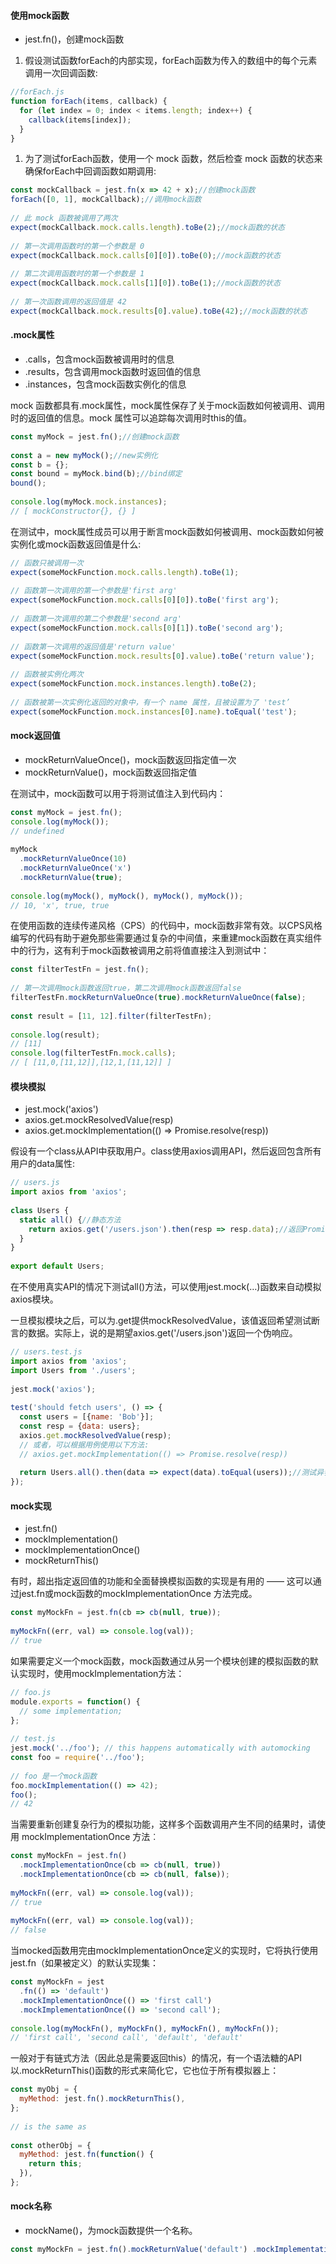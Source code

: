 #### 使用mock函数

- jest.fn()，创建mock函数

1. 假设测试函数forEach的内部实现，forEach函数为传入的数组中的每个元素调用一次回调函数:

```js
//forEach.js
function forEach(items, callback) {
  for (let index = 0; index < items.length; index++) {
    callback(items[index]);
  }
}
```

1. 为了测试forEach函数，使用一个 mock 函数，然后检查 mock 函数的状态来确保forEach中回调函数如期调用:

```js
const mockCallback = jest.fn(x => 42 + x);//创建mock函数
forEach([0, 1], mockCallback);//调用mock函数
 
// 此 mock 函数被调用了两次
expect(mockCallback.mock.calls.length).toBe(2);//mock函数的状态
 
// 第一次调用函数时的第一个参数是 0
expect(mockCallback.mock.calls[0][0]).toBe(0);//mock函数的状态
 
// 第二次调用函数时的第一个参数是 1
expect(mockCallback.mock.calls[1][0]).toBe(1);//mock函数的状态
 
// 第一次函数调用的返回值是 42
expect(mockCallback.mock.results[0].value).toBe(42);//mock函数的状态
```

#### .mock属性

- .calls，包含mock函数被调用时的信息
- .results，包含调用mock函数时返回值的信息
- .instances，包含mock函数实例化的信息

mock 函数都具有.mock属性，mock属性保存了关于mock函数如何被调用、调用时的返回值的信息。mock 属性可以追踪每次调用时this的值。

```js
const myMock = jest.fn();//创建mock函数
 
const a = new myMock();//new实例化
const b = {};
const bound = myMock.bind(b);//bind绑定
bound();
 
console.log(myMock.mock.instances);
// [ mockConstructor{}, {} ]
```

在测试中，mock属性成员可以用于断言mock函数如何被调用、mock函数如何被实例化或mock函数返回值是什么:

```js
// 函数只被调用一次
expect(someMockFunction.mock.calls.length).toBe(1);
 
// 函数第一次调用的第一个参数是'first arg'
expect(someMockFunction.mock.calls[0][0]).toBe('first arg');
 
// 函数第一次调用的第二个参数是'second arg'
expect(someMockFunction.mock.calls[0][1]).toBe('second arg');
 
// 函数第一次调用的返回值是'return value'
expect(someMockFunction.mock.results[0].value).toBe('return value');
 
// 函数被实例化两次
expect(someMockFunction.mock.instances.length).toBe(2);
 
// 函数被第一次实例化返回的对象中，有一个 name 属性，且被设置为了 'test’ 
expect(someMockFunction.mock.instances[0].name).toEqual('test');
```

#### mock返回值

- mockReturnValueOnce()，mock函数返回指定值一次
- mockReturnValue()，mock函数返回指定值

在测试中，mock函数可以用于将测试值注入到代码内：

```js
const myMock = jest.fn();
console.log(myMock());
// undefined
 
myMock
  .mockReturnValueOnce(10)
  .mockReturnValueOnce('x')
  .mockReturnValue(true);
 
console.log(myMock(), myMock(), myMock(), myMock());
// 10, 'x', true, true
```

在使用函数的连续传递风格（CPS）的代码中，mock函数非常有效。以CPS风格编写的代码有助于避免那些需要通过复杂的中间值，来重建mock函数在真实组件中的行为，这有利于mock函数被调用之前将值直接注入到测试中：

```js
const filterTestFn = jest.fn();
 
// 第一次调用mock函数返回true，第二次调用mock函数返回false
filterTestFn.mockReturnValueOnce(true).mockReturnValueOnce(false);
 
const result = [11, 12].filter(filterTestFn);
 
console.log(result);
// [11]
console.log(filterTestFn.mock.calls);
// [ [11,0,[11,12]],[12,1,[11,12]] ]
```

#### 模块模拟

- jest.mock('axios')
- axios.get.mockResolvedValue(resp)
- axios.get.mockImplementation(() => Promise.resolve(resp))

假设有一个class从API中获取用户。class使用axios调用API，然后返回包含所有用户的data属性:

```js
// users.js
import axios from 'axios';
 
class Users {
  static all() {//静态方法
    return axios.get('/users.json').then(resp => resp.data);//返回Promise对象
  }
}
 
export default Users;
```

在不使用真实API的情况下测试all()方法，可以使用jest.mock(…)函数来自动模拟axios模块。

一旦模拟模块之后，可以为.get提供mockResolvedValue，该值返回希望测试断言的数据。实际上，说的是期望axios.get('/users.json')返回一个伪响应。

```js
// users.test.js
import axios from 'axios';
import Users from './users';
 
jest.mock('axios');
 
test('should fetch users', () => {
  const users = [{name: 'Bob'}];
  const resp = {data: users};
  axios.get.mockResolvedValue(resp);
  // 或者，可以根据用例使用以下方法:
  // axios.get.mockImplementation(() => Promise.resolve(resp))
 
  return Users.all().then(data => expect(data).toEqual(users));//测试异步代码，Promise
});
```

#### mock实现

- jest.fn()
- mockImplementation()
- mockImplementationOnce()
- mockReturnThis()

有时，超出指定返回值的功能和全面替换模拟函数的实现是有用的 —— 这可以通过jest.fn或mock函数的mockImplementationOnce 方法完成。

```js
const myMockFn = jest.fn(cb => cb(null, true));
 
myMockFn((err, val) => console.log(val));
// true
```

如果需要定义一个mock函数，mock函数通过从另一个模块创建的模拟函数的默认实现时，使用mockImplementation方法：

```js
// foo.js
module.exports = function() {
  // some implementation;
};
 
// test.js
jest.mock('../foo'); // this happens automatically with automocking
const foo = require('../foo');
 
// foo 是一个mock函数
foo.mockImplementation(() => 42);
foo();
// 42
```

当需要重新创建复杂行为的模拟功能，这样多个函数调用产生不同的结果时，请使用 mockImplementationOnce 方法︰

```js
const myMockFn = jest.fn()
  .mockImplementationOnce(cb => cb(null, true))
  .mockImplementationOnce(cb => cb(null, false));
 
myMockFn((err, val) => console.log(val));
// true
 
myMockFn((err, val) => console.log(val));
// false
```

当mocked函数用完由mockImplementationOnce定义的实现时，它将执行使用jest.fn（如果被定义）的默认实现集：

```js
const myMockFn = jest
  .fn(() => 'default')
  .mockImplementationOnce(() => 'first call')
  .mockImplementationOnce(() => 'second call');
 
console.log(myMockFn(), myMockFn(), myMockFn(), myMockFn());
// 'first call', 'second call', 'default', 'default'
```

一般对于有链式方法（因此总是需要返回this）的情况，有一个语法糖的API以.mockReturnThis()函数的形式来简化它，它也位于所有模拟器上：

```js
const myObj = {
  myMethod: jest.fn().mockReturnThis(),
};
 
// is the same as
 
const otherObj = {
  myMethod: jest.fn(function() {
    return this;
  }),
};
```

#### mock名称

- mockName()，为mock函数提供一个名称。

```js
const myMockFn = jest.fn().mockReturnValue('default') .mockImplementation(scalar => 42 + scalar).mockName('add42');
```